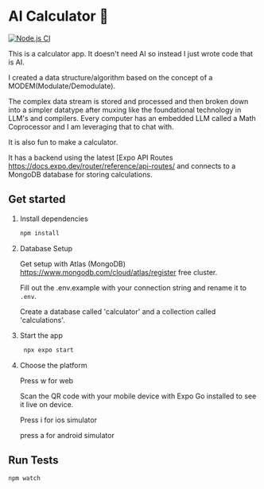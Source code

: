 # AI Calculator 👋
[![Node.js CI](https://github.com/sawyerDeveloper/ai-calculator/actions/workflows/node.js.yml/badge.svg?branch=main)](https://github.com/sawyerDeveloper/ai-calculator/actions/workflows/node.js.yml)

This is a calculator app.  It doesn't need AI so instead I just wrote code that is AI.
 
I created a data structure/algorithm based on the concept of a MODEM(Modulate/Demodulate).

The complex data stream is stored and processed and then broken down into a simpler datatype after muxing like the foundational technology in LLM's and compilers.  Every computer has an embedded LLM called a Math Coprocessor and I am leveraging that to chat with.

It is also fun to make a calculator. 

It has a backend using the latest [Expo API Routes https://docs.expo.dev/router/reference/api-routes/ and connects to a MongoDB database for storing calculations.

## Get started

1. Install dependencies


   ```bash
   npm install
   ```
2. Database Setup

   Get setup with Atlas (MongoDB) https://www.mongodb.com/cloud/atlas/register free cluster.

   Fill out the .env.example with your connection string and rename it to ```.env```.

   Create a database called 'calculator' and a collection called 'calculations'.

3. Start the app

   ```bash
    npx expo start
   ```
4. Choose the platform

   Press w for web

   Scan the QR code with your mobile device with Expo Go installed to see it live on device.
   
   Press i for ios simulator
   
   press a for android simulator

## Run Tests

   ```bash
   npm watch
   ```